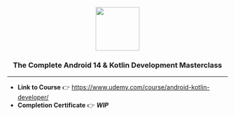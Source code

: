 <p align="center">
  <a href="https://skillicons.dev">
    <img height=100 src="https://skillicons.dev/icons?i=kotlin,androidstudio" />
  </a>
</p>
<h3 align="center">The Complete Android 14 & Kotlin Development Masterclass</h3>
<hr>

- **Link to Course** 👉 https://www.udemy.com/course/android-kotlin-developer/
- **Completion Certificate** 👉 **_WIP_**
